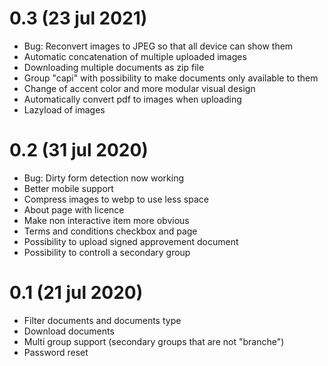 # 0.3 (23 jul 2021)

- Bug: Reconvert images to JPEG so that all device can show them
- Automatic concatenation of multiple uploaded images
- Downloading multiple documents as zip file
- Group "capi" with possibility to make documents only available to them
- Change of accent color and more modular visual design
- Automatically convert pdf to images when uploading
- Lazyload of images

# 0.2 (31 jul 2020)

- Bug: Dirty form detection now working
- Better mobile support
- Compress images to webp to use less space
- About page with licence
- Make non interactive item more obvious
- Terms and conditions checkbox and page
- Possibility to upload signed approvement document
- Possibility to controll a secondary group

# 0.1 (21 jul 2020)

- Filter documents and documents type
- Download documents
- Multi group support (secondary groups that are not "branche")
- Password reset
